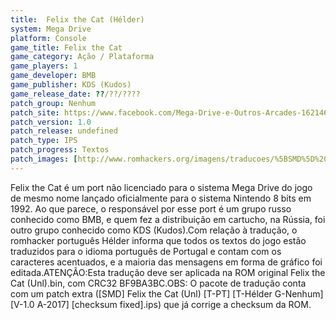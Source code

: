 ```yaml
---
title:  Felix the Cat (Hélder)
system: Mega Drive
platform: Console
game_title: Felix the Cat
game_category: Ação / Plataforma
game_players: 1
game_developer: BMB
game_publisher: KDS (Kudos)
game_release_date: ??/??/????
patch_group: Nenhum
patch_site: https://www.facebook.com/Mega-Drive-e-Outros-Arcades-1621462371436014/
patch_version: 1.0
patch_release: undefined
patch_type: IPS
patch_progress: Textos
patch_images: [http://www.romhackers.org/imagens/traducoes/%5BSMD%5D%20Felix%20the%20Cat%20(Unl)%20-%20H%C3%A9lder%20-%201.png,http://www.romhackers.org/imagens/traducoes/%5BSMD%5D%20Felix%20the%20Cat%20(Unl)%20-%20H%C3%A9lder%20-%202.png,http://www.romhackers.org/imagens/traducoes/%5BSMD%5D%20Felix%20the%20Cat%20(Unl)%20-%20H%C3%A9lder%20-%203.png]
---
```

Felix the Cat é um port não licenciado para o sistema Mega Drive do jogo de mesmo nome lançado oficialmente para o sistema Nintendo 8 bits em 1992. Ao que parece, o responsável por esse port é um grupo russo conhecido como BMB, e quem fez a distribuição em cartucho, na Rússia, foi outro grupo conhecido como KDS (Kudos).Com relação à tradução, o romhacker português Hélder informa que todos os textos do jogo estão traduzidos para o idioma português de Portugal e contam com os caracteres acentuados, e a maioria das mensagens em forma de gráfico foi editada.ATENÇÃO:Esta tradução deve ser aplicada na ROM original Felix the Cat (Unl).bin, com CRC32 BF9BA3BC.OBS: O pacote de tradução conta com um patch extra ([SMD] Felix the Cat (Unl) [T-PT] [T-Hélder G-Nenhum] [V-1.0 A-2017] [checksum fixed].ips) que já corrige a checksum da ROM.
